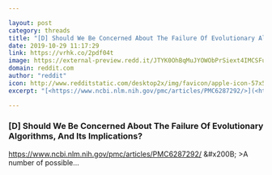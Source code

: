 ```yaml
---

layout: post
category: threads
title: "[D] Should We Be Concerned About The Failure Of Evolutionary Algorithms, And Its Implications?"
date: 2019-10-29 11:17:29
link: https://vrhk.co/2pdf04t
image: https://external-preview.redd.it/JTYK0OhBqMuJYOWObPrSiext4IMCSFucVrJpRcZKReM.jpg?width=1200&height=628.272251309&auto=webp&s=41f0126f66ff15791e04d69c3152c7211f43745a
domain: reddit.com
author: "reddit"
icon: http://www.redditstatic.com/desktop2x/img/favicon/apple-icon-57x57.png
excerpt: "[<https://www.ncbi.nlm.nih.gov/pmc/articles/PMC6287292/>](<https://www.ncbi.nlm.nih.gov/pmc/articles/PMC6287292/>) &amp;#x200B; &gt;A number of possible..."

---
```


### [D] Should We Be Concerned About The Failure Of Evolutionary Algorithms, And Its Implications?

[<https://www.ncbi.nlm.nih.gov/pmc/articles/PMC6287292/>](<https://www.ncbi.nlm.nih.gov/pmc/articles/PMC6287292/>) &amp;#x200B; &gt;A number of possible...